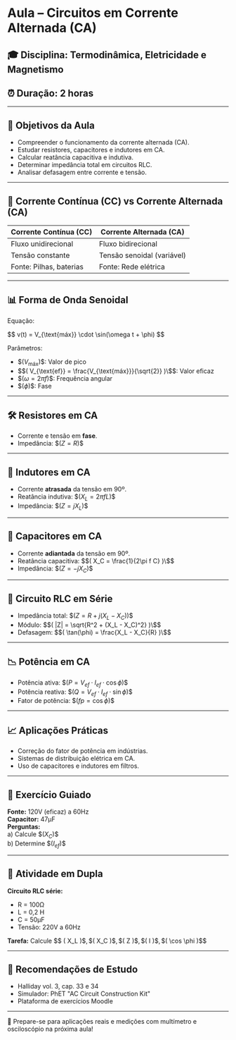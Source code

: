# Aula – Circuitos em Corrente Alternada (CA)

## 🎓 Disciplina: Termodinâmica, Eletricidade e Magnetismo
## ⏰ Duração: 2 horas

---

## 🔬 Objetivos da Aula
- Compreender o funcionamento da corrente alternada (CA).
- Estudar resistores, capacitores e indutores em CA.
- Calcular reatância capacitiva e indutiva.
- Determinar impedância total em circuitos RLC.
- Analisar defasagem entre corrente e tensão.

---

## 🔄 Corrente Contínua (CC) vs Corrente Alternada (CA)

| Corrente Contínua (CC) | Corrente Alternada (CA) |
|------------------------|--------------------------|
| Fluxo unidirecional    | Fluxo bidirecional       |
| Tensão constante       | Tensão senoidal (variável) |
| Fonte: Pilhas, baterias | Fonte: Rede elétrica     |

---

## 📊 Forma de Onda Senoidal

Equação:  

\$$ v(t) = V_{\text{máx}} \cdot \sin(\omega t + \phi) \$$

Parâmetros:  
- \$$( V_{\text{máx}} )\$$: Valor de pico  
- \$$( V_{\text{ef}} = \frac{V_{\text{máx}}}{\sqrt{2}} )\$$: Valor eficaz  
- \$$( \omega = 2\pi f )\$$: Frequência angular  
- \$$( \phi )\$$: Fase

---

## 🛠️ Resistores em CA
- Corrente e tensão em **fase**.
- Impedância: \$$( Z = R )\$$

---

## 🔋 Indutores em CA
- Corrente **atrasada** da tensão em 90º.
- Reatância indutiva: \$$( X_L = 2\pi f L )\$$
- Impedância: \$$( Z = jX_L )\$$

---

## 🔌 Capacitores em CA
- Corrente **adiantada** da tensão em 90º.
- Reatância capacitiva: \$$( X_C = \frac{1}{2\pi f C} )\$$
- Impedância: \$$( Z = -jX_C )\$$

---

## 🔢 Circuito RLC em Série
- Impedância total: \$$( Z = R + j(X_L - X_C) )$$
- Módulo: \$$( |Z| = \sqrt{R^2 + (X_L - X_C)^2} )\$$
- Defasagem: \$$( \tan(\phi) = \frac{X_L - X_C}{R} )\$$

---

## 📉 Potência em CA
- Potência ativa: \$$( P = V_{ef} \cdot I_{ef} \cdot \cos \phi )\$$
- Potência reativa: \$$( Q = V_{ef} \cdot I_{ef} \cdot \sin \phi )\$$
- Fator de potência: \$$( fp = \cos \phi )\$$

---

## 📈 Aplicações Práticas
- Correção do fator de potência em indústrias.
- Sistemas de distribuição elétrica em CA.
- Uso de capacitores e indutores em filtros.

---

## 🔹 Exercício Guiado
**Fonte:** 120V (eficaz) a 60Hz  
**Capacitor:** 47μF  
**Perguntas:**  
a) Calcule \$$( X_C )\$$  
b) Determine \$$( I_{ef} )\$$

---

## 🔹 Atividade em Dupla
**Circuito RLC série:**  
- R = 100Ω  
- L = 0,2 H  
- C = 50μF  
- Tensão: 220V a 60Hz  

**Tarefa:** Calcule \$$ ( X_L )\$$, \$$( X_C )\$$, \$$( Z )\$$, \$$( I )\$$, \$$( \cos \phi )\$$

---

## 📖 Recomendações de Estudo
- Halliday vol. 3, cap. 33 e 34  
- Simulador: PhET "AC Circuit Construction Kit"
- Plataforma de exercícios Moodle

---

📙 Prepare-se para aplicações reais e medições com multímetro e osciloscópio na próxima aula!
